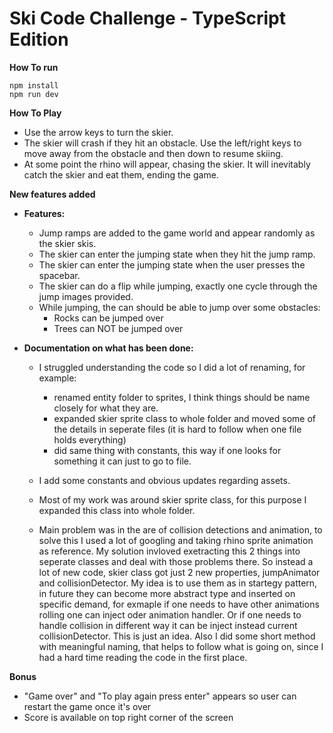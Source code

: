 # Ski Code Challenge - TypeScript Edition

**How To run**

```
npm install
npm run dev
```

**How To Play**

-   Use the arrow keys to turn the skier.
-   The skier will crash if they hit an obstacle. Use the left/right keys to move away from the obstacle and then down
    to resume skiing.
-   At some point the rhino will appear, chasing the skier. It will inevitably catch the skier and eat them, ending the
    game.

**New features added**

-   **Features:**
    -   Jump ramps are added to the game world and appear randomly as the skier skis.
    -   The skier can enter the jumping state when they hit the jump ramp.
    -   The skier can enter the jumping state when the user presses the spacebar.
    -   The skier can do a flip while jumping, exactly one cycle through the jump images provided.
    -   While jumping, the can should be able to jump over some obstacles:
        -   Rocks can be jumped over
        -   Trees can NOT be jumped over

-   **Documentation on what has been done:**

    -   I struggled understanding the code so I did a lot of renaming, for example:
        - renamed entity folder to sprites, I think things should be name closely for what they are.
        - expanded skier sprite class to whole folder and moved some of the details in seperate files (it is hard to follow when one file holds everything) 
        - did same thing with constants, this way if one looks for something it can just to go to file.      
    -   I add some constants and obvious updates regarding assets.
    
    - Most of my work was around skier sprite class, for this purpose I expanded this class into whole folder.
    - Main problem was in the are of collision detections and animation, to solve this I used a lot of googling and taking rhino sprite animation as reference. My solution invloved exetracting this 2 things into seperate classes and deal with those problems there. So instead a lot of new code, skier class got just 2 new properties, jumpAnimator and collisionDetector. My idea is to use them as in startegy pattern, in future they can become more abstract type and inserted on specific demand, for exmaple if one needs to have other animations rolling one can inject oder animation handler. Or if one needs to handle collision in different way it can be inject instead current collisionDetector. This is just an idea. Also I did some short method with meaningful naming, that helps to follow what is going on, since I had a hard time reading the code in the first place.
    
        


**Bonus**

-   "Game over" and "To play again press enter" appears so user can restart the game once it's over
-   Score is available on top right corner of the screen

